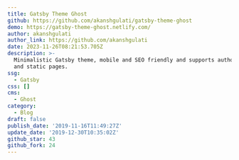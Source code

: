 ```yaml
---
title: Gatsby Theme Ghost
github: https://github.com/akanshgulati/gatsby-theme-ghost
demo: https://gatsby-theme-ghost.netlify.com/
author: akanshgulati
author_link: https://github.com/akanshgulati
date: 2023-11-26T08:21:53.705Z
description: >-
  Minimalistic Gatsby theme, mobile and SEO friendly and supports author, tag
  and static pages.
ssg:
  - Gatsby
css: []
cms:
  - Ghost
category:
  - Blog
draft: false
publish_date: '2019-11-16T11:49:27Z'
update_date: '2019-12-30T10:35:02Z'
github_star: 43
github_fork: 24
---
```

